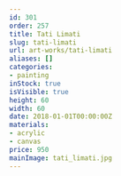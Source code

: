 ```yaml
---
id: 301
order: 257
title: Tati Limati
slug: tati-limati
url: art-works/tati-limati
aliases: []
categories:
- painting
inStock: true
isVisible: true
height: 60
width: 60
date: 2018-01-01T00:00:00Z
materials:
- acrylic
- canvas
price: 950
mainImage: tati_limati.jpg
---
```

